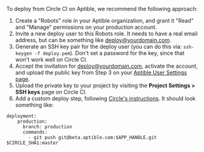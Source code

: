 To deploy from Circle CI on Aptible, we recommend the following approach:

1. Create a "Robots" role in your Aptible organization, and grant it "Read" and "Manage" permissions on your production account.
2. Invite a new deploy user to this Robots role. It needs to have a real email address, but can be something like deploy@yourdomain.com.
3. Generate an SSH key pair for the deploy user (you can do this via: `ssh-keygen -f deploy.pem`). Don't set a password for the key, since that won't work well on Circle CI.
4. Accept the invitation for deploy@yourdomain.com, activate the account, and upload the public key from Step 3 on your [Aptible User Settings page](https://dashboard.aptible.com/settings/ssh).
5. Upload the private key to your project by visiting the **Project Settings > SSH keys** page on Circle CI.
6. Add a custom deploy step, following [Circle's instructions](https://circleci.com/docs/configuration#deployment). It should look something like:

```
deployment:
    production:
      branch: production
      commands:
        - git push git@beta.aptible.com:$APP_HANDLE.git $CIRCLE_SHA1:master
```
